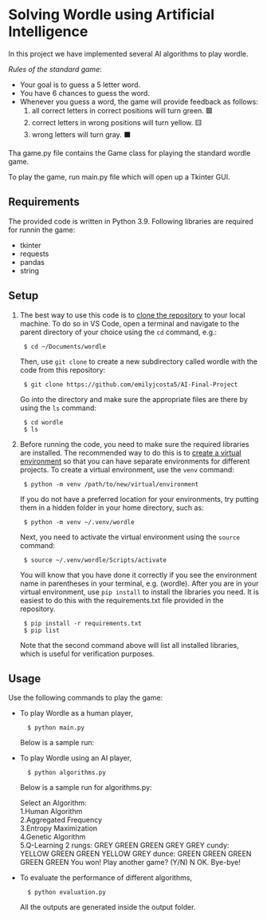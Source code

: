 # Solving Wordle using Artificial Intelligence

In this project we have implemented several AI algorithms to play wordle. 

*Rules of the standard game*:

* Your goal is to guess a 5 letter word.
* You have 6 chances to guess the word.
* Whenever you guess a word, the game will provide feedback as follows:
  1. all correct letters in correct positions will turn green. 🟩
  2. correct letters in wrong positions will turn yellow. 🟨
  3. wrong letters will turn gray. ⬛

Tha game.py file contains the Game class for playing the standard wordle game.

To play the game, run main.py file which will open up a Tkinter GUI.


## Requirements

The provided code is written in Python 3.9. Following libraries are required for runnin the game:

- tkinter
- requests
- pandas
- string


## Setup

1. The best way to use this code is to [clone the repository](https://git-scm.com/book/en/v2/Git-Basics-Getting-a-Git-Repository) to your local machine. To do so in VS Code, open a terminal and navigate to the parent directory of your choice using the `cd` command, e.g.:

        $ cd ~/Documents/wordle

    Then, use `git clone` to create a new subdirectory called wordle with the code from this repository:

        $ git clone https://github.com/emilyjcosta5/AI-Final-Project

    Go into the directory and make sure the appropriate files are there by using the `ls` command:

        $ cd wordle
        $ ls

2. Before running the code, you need to make sure the required libraries are installed. The recommended way to do this is to [create a virtual environment](https://docs.python.org/3/library/venv.html) so that you can have separate environments for different projects. To create a virtual environment, use the `venv` command:

        $ python -m venv /path/to/new/virtual/environment

    If you do not have a preferred location for your environments, try putting them in a hidden folder in your home directory, such as:

        $ python -m venv ~/.venv/wordle

    Next, you need to activate the virtual environment using the `source` command:

        $ source ~/.venv/wordle/Scripts/activate

    You will know that you have done it correctly if you see the environment name in parentheses in your terminal, e.g. (wordle). After you are in your virtual environment, use `pip install` to install the libraries you need. It is easiest to do this with the requirements.txt file provided in the repository.

        $ pip install -r requirements.txt
        $ pip list

    Note that the second command above will list all installed libraries, which is useful for verification purposes.
    
    
 
## Usage

Use the following commands to play the game:

- To play Wordle as a human player,

        $ python main.py
        
  Below is a sample run:
  
  

- To play Wordle using an AI player,

        $ python algorithms.py
        
  Below is a sample run for algorithms.py:
  
  Select an Algorithm:          
  1.Human Algorithm          
  2.Aggregated Frequency          
  3.Entropy Maximization          
  4.Genetic Algorithm          
  5.Q-Learning
  2
  rungs: GREY GREEN GREEN GREY GREY
  cundy: YELLOW GREEN GREEN YELLOW GREY
  dunce: GREEN GREEN GREEN GREEN GREEN
  You won! Play another game? (Y/N) N
  OK. Bye-bye!


- To evaluate the performance of different algorithms,
  
        $ python evaluation.py
  
  All the outputs are generated inside the output folder.


